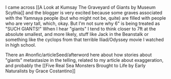 I came across [[A Look at Kumsay The Graveyard of Giants by Museum Scythia]] and the blogger is very excited because some graves associated with the Yamnaya people (but who might not be, quite) are filled with people who are very tall, which, okay. But I'm not sure why 6" is being treated as "SUCH GIANTS!" When I hear "giants" I tend to think closer to 7ft at the absolute smallest, and more likely, stuff like Jack in the Beanstalk or something like the cyclops from that terrible Iliad/Odyssey movie I watched in high school. 

There an #nonfic/articleSeed/afterword here about how stories about "giants" metastasize in the telling, related to my article about exaggeration, and probably the [[Five Real Sea Monsters Brought to Life by Early Naturalists by Grace Costantino]]